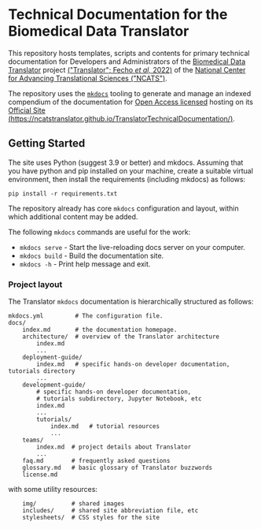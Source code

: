 # Technical Documentation for the Biomedical Data Translator

This repository hosts templates, scripts and contents for primary technical documentation for Developers and Administrators of the [Biomedical Data Translator](https://ncats.nih.gov/translator) project [("Translator"; Fecho _et al,_ 2022)](https://ascpt.onlinelibrary.wiley.com/doi/10.1111/cts.13301) of the [National Center for Advancing Translational Sciences ("NCATS")](https://ncats.nih.gov).

The repository uses the [`mkdocs`](https://www.mkdocs.org/) tooling to generate and manage an indexed compendium of the documentation for [Open Access licensed](LICENSE) hosting on its [Official Site (https://ncatstranslator.github.io/TranslatorTechnicalDocumentation/)](https://ncatstranslator.github.io/TranslatorTechnicalDocumentation/).

## Getting Started

The site uses Python (suggest 3.9 or better) and mkdocs. Assuming that you have python and pip installed on your machine, create a suitable virtual environment, then install the requirements (including mkdocs) as follows:

```shell
pip install -r requirements.txt
```

The repository already has core `mkdocs` configuration and layout, within which additional content may be added. 

The following `mkdocs` commands are useful for the work:

* `mkdocs serve` - Start the live-reloading docs server on your computer.
* `mkdocs build` - Build the documentation site.
* `mkdocs -h` - Print help message and exit.

### Project layout

The Translator `mkdocs` documentation is hierarchically structured as follows:

    mkdocs.yml         # The configuration file.
    docs/
        index.md       # the documentation homepage.
        architecture/  # overview of the Translator architecture
            index.md
            ...
        deployment-guide/
            index.md   # specific hands-on developer documentation, tutorials directory
            ...
        development-guide/
            # specific hands-on developer documentation, 
            # tutorials subdirectory, Jupyter Notebook, etc
            index.md
            ...
            tutorials/
                index.md   # tutorial resources
                ...
        teams/
            index.md  # project details about Translator
            ...
        faq.md        # frequently asked questions
        glossary.md   # basic glossary of Translator buzzwords
        license.md

with some utility resources:

        img/          # shared images
        includes/     # shared site abbreviation file, etc
        stylesheets/  # CSS styles for the site
